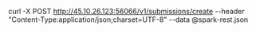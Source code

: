 curl -X POST http://45.10.26.123:56066/v1/submissions/create --header "Content-Type:application/json;charset=UTF-8" --data @spark-rest.json
